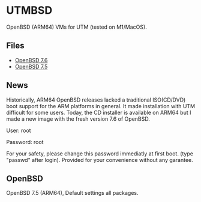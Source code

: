 # UTMBSD

OpenBSD (ARM64) VMs for UTM (tested on M1/MacOS).

## Files

- [OpenBSD 7.6](https://github.com/sysaulab/UTMBSD/releases/download/openbsd/openbsd-7.6-arm64.utm.tar.gz)
- [OpenBSD 7.5](https://github.com/sysaulab/UTMBSD/releases/download/openbsd/OpenBSD_7.5_ARM64.utm.tar.xz)

## News

Historically, ARM64 OpenBSD releases lacked a traditional ISO(CD/DVD) boot support for the ARM platforms in general. It made installation with UTM difficult for some users. Today, the CD installer is available on ARM64 but I made a new image with the fresh version 7.6 of OpenBSD.

User: root

Password: root

For your safety, please change this password immediatly at first boot. (type "passwd" after login). Provided for your convenience without any garantee.

## OpenBSD
OpenBSD 7.5 (ARM64), Default settings all packages.

